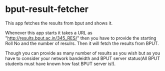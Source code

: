 bput-result-fetcher
===================

This app fetches the results from bput and shows it.

Whenever this app starts it takes a URL as "http://results.bput.ac.in/345_RES/" then
you have to provide the starting Roll No and the number of resulrs. Then it will
fetch the results from BPUT.

Though you can provide as many number of results as you wish but as you have to consider 
your network bandeidth and BPUT server status(All BPUT students must have known how 
fast BPUT server is!).
